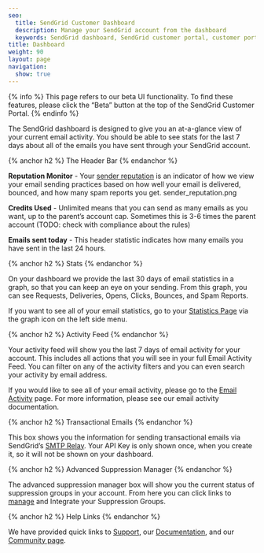 ```yaml
---
seo:
  title: SendGrid Customer Dashboard
  description: Manage your SendGrid account from the dashboard
  keywords: SendGrid dashboard, SendGrid customer portal, customer portal, dashboard
title: Dashboard
weight: 90
layout: page
navigation:
  show: true
---
```


{% info %}
This page refers to our beta UI functionality. To find these features, please click the “Beta” button at the top of the SendGrid Customer Portal.
{% endinfo %}

The SendGrid dashboard is designed to give you an at-a-glance view of your current email activity. You should be able to see stats for the last 7 days about all of the emails you have sent through your SendGrid account.

{% anchor h2 %}
The Header Bar
{% endanchor %}

**Reputation Monitor** - Your [sender reputation]({{root_url}}/Glossary/sender_reputation.html) is an indicator of how we view your email sending practices based on how well your email is delivered, bounced, and how many spam reports you get.
sender_reputation.png

**Credits Used** - Unlimited means that you can send as many emails as you want, up to the parent’s account cap. Sometimes this is 3-6 times the parent account (TODO: check with compliance about the rules)

**Emails sent today** - This header statistic indicates how many emails you have sent in the last 24 hours.

{% anchor h2 %}
Stats
{% endanchor %}

On your dashboard we provide the last 30 days of email statistics in a graph, so that you can keep an eye on your sending. From this graph, you can see Requests, Deliveries, Opens, Clicks, Bounces, and Spam Reports.

If you want to see all of your email statistics, go to your [Statistics Page](https://app.sendgrid.com/statistics) via the graph icon on the left side menu.
 
{% anchor h2 %}
Activity Feed
{% endanchor %}

Your activity feed will show you the last 7 days of email activity for your account. This includes all actions that you will see in your full Email Activity Feed. You can filter on any of the activity filters and you can even search your activity by email address.

If you would like to see all of your email activity, please go to the [Email Activity](https://app.sendgrid.com/email_activity) page. For more information, please see our email activity documentation.

{% anchor h2 %}
Transactional Emails
{% endanchor %}

This box shows you the information for sending transactional emails via SendGrid’s [SMTP Relay]({{root_url}}/Glossary/smtp_relay.html). Your API Key is only shown once, when you create it, so it will not be shown on your dashboard.

{% anchor h2 %}
Advanced Suppression Manager
{% endanchor %}

The advanced suppression manager box will show you the current status of suppression groups in your account. From here you can click links to [manage](https://app.sendgrid.com/suppressions/advanced_suppression_manager) and Integrate your Suppression Groups. 

{% anchor h2 %}
Help Links
{% endanchor %}

We have provided quick links to [Support](http://support.sendgrid.com/hc/en-us), our [Documentation](https://sendgrid.com/docs/), and our [Community page](http://community.sendgrid.com/sendgrid).